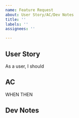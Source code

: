 ```yaml
---
name: Feature Request
about: User Story/AC/Dev Notes
title: ''
labels: ''
assignees: ''

---
```


## User Story
As a user, I should

## AC
WHEN
THEN

## Dev Notes
